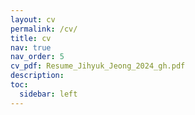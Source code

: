 ```yaml
---
layout: cv
permalink: /cv/
title: cv
nav: true
nav_order: 5
cv_pdf: Resume_Jihyuk_Jeong_2024_gh.pdf
description: 
toc:
  sidebar: left
---
```

